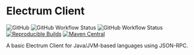 Electrum Client
===============
![GitHub](https://img.shields.io/github/license/osslabz/electrum-client)
![GitHub Workflow Status](https://img.shields.io/github/actions/workflow/status/osslabz/electrum-client/build-on-push.yml?branch=dev&label=build&logo=git)
![GitHub Workflow Status](https://img.shields.io/github/actions/workflow/status/osslabz/electrum-client/build-release-on-main-push.yml?branch=main&label=perform-release&logo=semanticrelease)
[![Reproducible Builds](https://img.shields.io/endpoint?url=https://raw.githubusercontent.com/jvm-repo-rebuild/reproducible-central/master/content/net/osslabz/electrum-client/badge.json)](https://github.com/jvm-repo-rebuild/reproducible-central/blob/master/content/net/osslabz/electrum-client/README.md)
[![Maven Central](https://img.shields.io/maven-central/v/net.osslabz/electrum-client?label=Maven%20Central)](https://search.maven.org/artifact/net.osslabz/electrum-client)

A basic Electrum Client for Java/JVM-based languages using JSON-RPC.